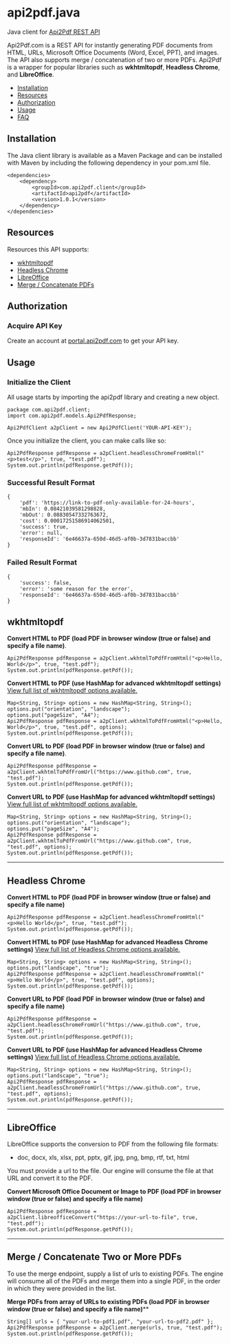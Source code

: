 # api2pdf.java
Java client for [Api2Pdf REST API](https://www.api2pdf.com/documentation) 

Api2Pdf.com is a REST API for instantly generating PDF documents from HTML, URLs, Microsoft Office Documents (Word, Excel, PPT), and images. The API also supports merge / concatenation of two or more PDFs. Api2Pdf is a wrapper for popular libraries such as **wkhtmltopdf**, **Headless Chrome**, and **LibreOffice**.

- [Installation](#installation)
- [Resources](#resources)
- [Authorization](#authorization)
- [Usage](#usage)
- [FAQ](https://www.api2pdf.com/faq)


## <a name="installation"></a>Installation

The Java client library is available as a Maven Package and can be installed with Maven by including the following dependency in your pom.xml file.
    
    <dependencies>
        <dependency>
            <groupId>com.api2pdf.client</groupId>
            <artifactId>api2pdf</artifactId>
            <version>1.0.1</version>
        </dependency>
    </dependencies>

## <a name="resources"></a>Resources

Resources this API supports:

- [wkhtmltopdf](#wkhtmltopdf)
- [Headless Chrome](#chrome)
- [LibreOffice](#libreoffice)
- [Merge / Concatenate PDFs](#merge)

## <a name="authorization"></a>Authorization

### Acquire API Key

Create an account at [portal.api2pdf.com](https://portal.api2pdf.com/register) to get your API key.
    
## <a name="#usage"></a>Usage

### Initialize the Client

All usage starts by importing the api2pdf library and creating a new object.

    package com.api2pdf.client;
    import com.api2pdf.models.Api2PdfResponse;

    Api2PdfClient a2pClient = new Api2PdfClient('YOUR-API-KEY');


Once you initialize the client, you can make calls like so:

```
Api2PdfResponse pdfResponse = a2pClient.headlessChromeFromHtml("<p>test</p>", true, "test.pdf");
System.out.println(pdfResponse.getPdf());
```
    
### Successful Result Format

    {
	    'pdf': 'https://link-to-pdf-only-available-for-24-hours',
	    'mbIn': 0.08421039581298828,
	    'mbOut': 0.08830547332763672,
	    'cost': 0.00017251586914062501,
	    'success': true,
	    'error': null,
	    'responseId': '6e46637a-650d-46d5-af0b-3d7831baccbb'
    }
    
### Failed Result Format

    {
	    'success': false,
	    'error': 'some reason for the error',
	    'responseId': '6e46637a-650d-46d5-af0b-3d7831baccbb'
    }
    
## <a name="wkhtmltopdf"></a> wkhtmltopdf

**Convert HTML to PDF (load PDF in browser window (true or false) and specify a file name)**. 

```
Api2PdfResponse pdfResponse = a2pClient.wkhtmlToPdfFromHtml("<p>Hello, World</p>", true, "test.pdf");
System.out.println(pdfResponse.getPdf());
```
    
**Convert HTML to PDF (use HashMap for advanced wkhtmltopdf settings)**
[View full list of wkhtmltopdf options available.](https://www.api2pdf.com/documentation/advanced-options-wkhtmltopdf/)

```
Map<String, String> options = new HashMap<String, String>();
options.put("orientation", "landscape");
options.put("pageSize", "A4");
Api2PdfResponse pdfResponse = a2pClient.wkhtmlToPdfFromHtml("<p>Hello, World</p>", true, "test.pdf", options);
System.out.println(pdfResponse.getPdf());
```

**Convert URL to PDF (load PDF in browser window (true or false) and specify a file name)**.

```
Api2PdfResponse pdfResponse = a2pClient.wkhtmlToPdfFromUrl("https://www.github.com", true, "test.pdf");
System.out.println(pdfResponse.getPdf());
```
    
**Convert URL to PDF (use HashMap for advanced wkhtmltopdf settings)**
[View full list of wkhtmltopdf options available.](https://www.api2pdf.com/documentation/advanced-options-wkhtmltopdf/)

```
Map<String, String> options = new HashMap<String, String>();
options.put("orientation", "landscape");
options.put("pageSize", "A4");
Api2PdfResponse pdfResponse = a2pClient.wkhtmlToPdfFromUrl("https://www.github.com", true, "test.pdf", options);
System.out.println(pdfResponse.getPdf());
```

---

## <a name="chrome"></a>Headless Chrome

**Convert HTML to PDF (load PDF in browser window (true or false) and specify a file name)**

```
Api2PdfResponse pdfResponse = a2pClient.headlessChromeFromHtml("<p>Hello World</p>", true, "test.pdf");
System.out.println(pdfResponse.getPdf());
```
    
**Convert HTML to PDF (use HashMap for advanced Headless Chrome settings)**
[View full list of Headless Chrome options available.](https://www.api2pdf.com/documentation/advanced-options-headless-chrome/)

```
Map<String, String> options = new HashMap<String, String>();
options.put("landscape", "true");
Api2PdfResponse pdfResponse = a2pClient.headlessChromeFromHtml("<p>Hello World</p>", true, "test.pdf", options);
System.out.println(pdfResponse.getPdf());
```

**Convert URL to PDF (load PDF in browser window (true or false) and specify a file name)**

```
Api2PdfResponse pdfResponse = a2pClient.headlessChromeFromUrl("https://www.github.com", true, "test.pdf");
System.out.println(pdfResponse.getPdf());
``` 
    
**Convert URL to PDF (use HashMap for advanced Headless Chrome settings)**
[View full list of Headless Chrome options available.](https://www.api2pdf.com/documentation/advanced-options-headless-chrome/)

```
Map<String, String> options = new HashMap<String, String>();
options.put("landscape", "true");
Api2PdfResponse pdfResponse = a2pClient.headlessChromeFromUrl("https://www.github.com", true, "test.pdf", options);
System.out.println(pdfResponse.getPdf());
```
    
---

## <a name="libreoffice"></a>LibreOffice

LibreOffice supports the conversion to PDF from the following file formats:

- doc, docx, xls, xlsx, ppt, pptx, gif, jpg, png, bmp, rtf, txt, html

You must provide a url to the file. Our engine will consume the file at that URL and convert it to the PDF.

**Convert Microsoft Office Document or Image to PDF (load PDF in browser window (true or false) and specify a file name)**

```
Api2PdfResponse pdfResponse = a2pClient.libreofficeConvert("https://your-url-to-file", true, "test.pdf");
System.out.println(pdfResponse.getPdf());
```
    
---
    
## <a name="merge"></a>Merge / Concatenate Two or More PDFs

To use the merge endpoint, supply a list of urls to existing PDFs. The engine will consume all of the PDFs and merge them into a single PDF, in the order in which they were provided in the list.

**Merge PDFs from array of URLs to existing PDFs (load PDF in browser window (true or false) and specify a file name)****

```
String[] urls = { "your-url-to-pdf1.pdf", "your-url-to-pdf2.pdf" };
Api2PdfResponse pdfResponse = a2pClient.merge(urls, true, "test.pdf");
System.out.println(pdfResponse.getPdf());
```
